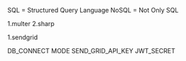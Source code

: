 SQL = Structured Query Language
NoSQL = Not Only SQL

<!-- Image upload packages -->

1.multer
2.sharp

<!-- Email sending packages -->

1.sendgrid

<!-- env -->

DB_CONNECT
MODE
SEND_GRID_API_KEY
JWT_SECRET
